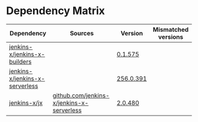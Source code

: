 # Dependency Matrix

Dependency | Sources | Version | Mismatched versions
---------- | ------- | ------- | -------------------
[jenkins-x/jenkins-x-builders](https://github.com/jenkins-x/jenkins-x-builders) |  | [0.1.575]() | 
[jenkins-x/jenkins-x-serverless](https://github.com/jenkins-x/jenkins-x-serverless) |  | [256.0.391](https://github.com/jenkins-x/jenkins-x-serverless/releases/tag/v256.0.391) | 
[jenkins-x/jx](https://github.com/jenkins-x/jx) | [github.com/jenkins-x/jenkins-x-serverless](https://github.com/jenkins-x/jenkins-x-serverless) | [2.0.480](https://github.com/jenkins-x/jx/releases/tag/v2.0.480) | 
